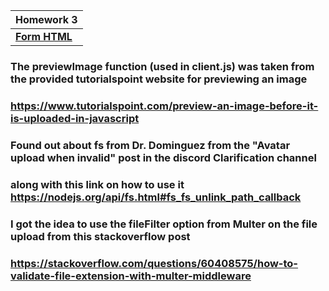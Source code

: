 | **Homework 3** |
| ------------- |
| [**Form HTML**](templates/form.html) |


### The previewImage function (used in client.js) was taken from the provided tutorialspoint website for previewing an image
### https://www.tutorialspoint.com/preview-an-image-before-it-is-uploaded-in-javascript 

### Found out about fs from Dr. Dominguez from the "Avatar upload when invalid" post in the discord Clarification channel
### along with this link on how to use it https://nodejs.org/api/fs.html#fs_fs_unlink_path_callback 

### I got the idea to use the fileFilter option from Multer on the file upload from this stackoverflow post
### https://stackoverflow.com/questions/60408575/how-to-validate-file-extension-with-multer-middleware 